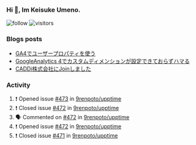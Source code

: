 ### Hi 👋, Im Keisuke Umeno.

<!--
**9renpoto/9renpoto** is a ✨ _special_ ✨ repository because its `README.md` (this file) appears on your GitHub profile.

Here are some ideas to get you started:

- 🔭 I’m currently working on ...
- 🌱 I’m currently learning ...
- 👯 I’m looking to collaborate on ...
- 🤔 I’m looking for help with ...
- 💬 Ask me about ...
- 📫 How to reach me: ...
- 😄 Pronouns: ...
- ⚡ Fun fact: ...
-->

![follow](https://img.shields.io/github/followers/9renpoto?label=Follow&style=social)
![visitors](https://komarev.com/ghpvc/?username=9renpoto&label=Profile%20views&color=0e75b6&style=flat)

### Blogs posts

<!-- BLOG-POST-LIST:START -->
- [GA4でユーザープロパティを使う](https://9renpoto.dev/2021/02/21/google-analytics-4-user-properties/)
- [GoogleAnalytics 4でカスタムディメンションが設定できておらずハマる](https://9renpoto.dev/2021/02/13/google-analytics-4/)
- [CADDi株式会社にJoinしました](https://9renpoto.dev/2020/12/05/join/)
<!-- BLOG-POST-LIST:END -->

### Activity

<!--START_SECTION:activity-->
1. ❗️ Opened issue [#473](https://github.com/9renpoto/upptime/issues/473) in [9renpoto/upptime](https://github.com/9renpoto/upptime)
2. ❗️ Closed issue [#472](https://github.com/9renpoto/upptime/issues/472) in [9renpoto/upptime](https://github.com/9renpoto/upptime)
3. 🗣 Commented on [#472](https://github.com/9renpoto/upptime/issues/472) in [9renpoto/upptime](https://github.com/9renpoto/upptime)
4. ❗️ Opened issue [#472](https://github.com/9renpoto/upptime/issues/472) in [9renpoto/upptime](https://github.com/9renpoto/upptime)
5. ❗️ Closed issue [#471](https://github.com/9renpoto/upptime/issues/471) in [9renpoto/upptime](https://github.com/9renpoto/upptime)
<!--END_SECTION:activity-->

<!--START_SECTION:waka-->
<!--END_SECTION:waka-->
